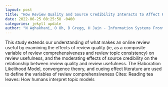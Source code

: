 ```yaml
--- 
layout: post 
title: "How Review Quality and Source Credibility Interacts to Affect Review Usefulness: An Expansion of the Elaboration Likelihood Model" 
date: 2022-06-25 08:25:58 -0400 
categories: jekyll update 
author: "N Aghakhani, O Oh, D Gregg, H Jain - Information Systems Frontiers, 2022" 
--- 
```

This study extends our understanding of what makes an online review useful by examining the effects of review quality (ie, as a composite variable of review comprehensiveness and review topic consistency) on review usefulness, and the moderating effects of source credibility on the relationship between review quality and review usefulness. The Elaboration Likelihood Model, convergence theory, and cueing effect literature are used to define the variables of review comprehensiveness Cites: Reading tea leaves: How humans interpret topic models
